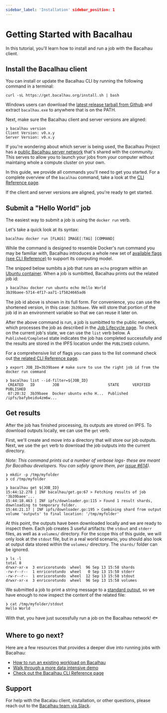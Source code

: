 ```yaml
---
sidebar_label: 'Installation' sidebar_position: 1
---
```


# Getting Started with Bacalhau

In this tutorial, you'll learn how to install and run a job with the Bacalhau client. 

## Install the Bacalhau client

You can install or update the Bacalhau CLI by running the following command in a terminal:

```
curl -sL https://get.bacalhau.org/install.sh | bash
```

Windows users can download the [latest release tarball from Github](https://github.com/filecoin-project/bacalhau/releases) and extract `bacalhau.exe` to anywhere that is on the PATH.

Next, make sure the Bacalhau client and server versions are aligned:

```
❯ bacalhau version
Client Version: v0.x.y
Server Version: v0.x.y
```

If you're wondering about which server is being used, the Bacalhau Project has a [public Bacalhau server network](../about-bacalhau/introduction) that's shared with the community. This serves to allow you to launch your jobs from your computer without maintaing whole a compute cluster on your own.

In this guide, we provide all commands you'll need to get you started. For a complete overview of the `bacalhau` command, take a look at the [CLI Reference page](../all-flags).

If the client and server versions are aligned, you're ready to get started.

## Submit a "Hello World" job

The easiest way to submit a job is using the `docker run` verb.

Let's take a quick look at its syntax: 

`bacalhau docker run [FLAGS] IMAGE[:TAG] [COMMAND]` 

While the command is designed to resemble Docker's run command you may be familiar with, Bacalhau introduces a whole new set of [available flags (see CLI Reference)](../all-flags#docker-run) to support its computing model.

The snipped below sumbits a job that runs an `echo` program within an [Ubuntu container](https://hub.docker.com/_/ubuntu). When a job is sumbitted, Bacalhau prints out the related job id:

```zsh
❯ bacalhau docker run ubuntu echo Hello World
3b39baee-5714-4f17-aa71-1f5824665ad6
```

The job id above is shown in its full form. For convenience, you can use the shortened version, in this case: `3b39baee`. We will store that portion of the job id in an environment variable so that we can reuse it later on.

After the above command is run, a job is sumbitted to the public network, which processes the job as described in the [Job Lifecycle page](../about-bacalhau/architecture#job-lifecycle). To check on the current job's state,  we can use the `list` verb below. A `Published/Completed` state indicates the job has completed successfully and the results are stored in the IPFS location under the `PUBLISHED` column.

For a comprehensive list of flags you can pass to the list command check out [the related CLI Reference page](../all-flags#list).

```
❯ export JOB_ID=3b39baee # make sure to use the right job id from the docker run command

❯ bacalhau list --id-filter=${JOB_ID}
 CREATED   ID        JOB                      STATE      VERIFIED  PUBLISHED
 07:20:32  3b39baee  Docker ubuntu echo H...  Published            /ipfs/bafybeidu4zm6w...
```

## Get results

After the job has finished processing, its outputs are stored on IPFS. To download outputs locally, we can use the `get` verb.


First, we'll create and move into a directory that will store our job outputs. Next, we use the `get` verb to download the job outputs into the current directory.

_Note: This command prints out a number of verbose logs- these are meant for Bacalhau developers. You can safely ignore them, per [issue #614](https://github.com/filecoin-project/bacalhau/issues/614))._

```
❯ mkdir -p /tmp/myfolder
❯ cd /tmp/myfolder

❯ bacalhau get ${JOB_ID}
15:44:12.278 | INF bacalhau/get.go:67 > Fetching results of job '3b39baee'...
15:44:18.463 | INF ipfs/downloader.go:115 > Found 1 result shards, downloading to temporary folder.
15:44:21.17 | INF ipfs/downloader.go:195 > Combining shard from output volume 'outputs' to final location: '/tmp/myfolder'
```

At this point, the outputs have been downloaded locally and we are ready to inspect them. Each job creates 3 useful artifacts: the `stdout` and `stderr` files, as well as a `volumes/` directory. For the scope this of this guide, we will only look at the `stdout` file, but in a real world scenario, you should also look at output data stored within the `volumes/` directory. The `shards/` folder can be ignored.

```
❯ ls -l
total 8
drwxr-xr-x  3 enricorotundo  wheel  96 Sep 13 15:58 shards
-rw-r--r--  1 enricorotundo  wheel   0 Sep 13 15:58 stderr
-rw-r--r--  1 enricorotundo  wheel  12 Sep 13 15:58 stdout
drwxr-xr-x  3 enricorotundo  wheel  96 Sep 13 15:58 volumes
```

We submitted a job to print a string message to a [standard output](https://en.wikipedia.org/wiki/Standard_streams), so we have enough to now inspect the content of the related file:

```
❯ cat /tmp/myfolder/stdout
Hello World
```

With that, you have just sucessfully run a job on the Bacalhau network! :fish:

## Where to go next?

Here are a few resources that provides a deeper dive into running jobs with Bacalhau: 

* [How to run an existing workload on Bacalhau](../getting-started/workload-onboarding.md)
* [Walk through a more data intensive demo](../examples/data-engineering/image-processing/index.md)
* [Check out the Bacalhau CLI Reference page](../all-flags.md)

## Support

For help with the Bacalau client, installation, or other questions, please reach out to the [Bacalhau team via Slack](https://filecoinproject.slack.com/archives/C02RLM3JHUY).
